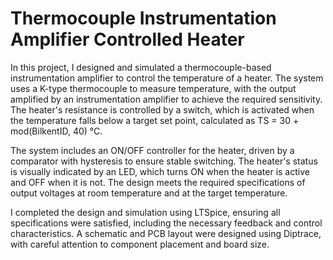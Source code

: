 # Thermocouple Instrumentation Amplifier Controlled Heater

In this project, I designed and simulated a thermocouple-based instrumentation amplifier to control the temperature of a heater. The system uses a K-type thermocouple to measure temperature, with the output amplified by an instrumentation amplifier to achieve the required sensitivity. The heater's resistance is controlled by a switch, which is activated when the temperature falls below a target set point, calculated as TS = 30 + mod(BilkentID, 40) °C.

The system includes an ON/OFF controller for the heater, driven by a comparator with hysteresis to ensure stable switching. The heater's status is visually indicated by an LED, which turns ON when the heater is active and OFF when it is not. The design meets the required specifications of output voltages at room temperature and at the target temperature.

I completed the design and simulation using LTSpice, ensuring all specifications were satisfied, including the necessary feedback and control characteristics. A schematic and PCB layout were designed using Diptrace, with careful attention to component placement and board size.

